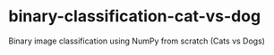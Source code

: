 # binary-classification-cat-vs-dog
Binary image classification using NumPy from scratch (Cats vs Dogs)
